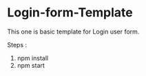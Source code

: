 # Login-form-Template


This one is basic template for Login  user form.

Steps :
  1. npm install
  2. npm start
